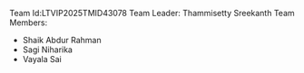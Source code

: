 Team Id:LTVIP2025TMID43078
Team Leader: Thammisetty Sreekanth
Team Members:
- Shaik Abdur Rahman
- Sagi Niharika
- Vayala Sai
